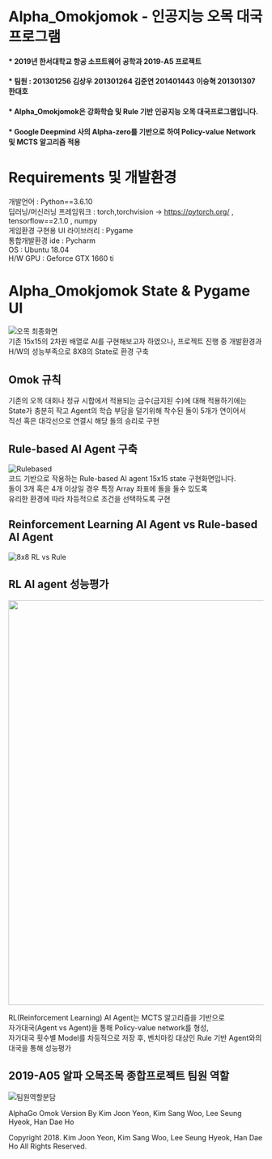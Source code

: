 # Alpha_Omokjomok - 인공지능 오목 대국프로그램
#### * 2019년 한서대학교 항공 소프트웨어 공학과 2019-A5 프로젝트 
#### * 팀원 : 201301256 김상우 201301264 김준연 201401443 이승혁 201301307 한대호   
#### * Alpha_Omokjomok은 강화학습 및 Rule 기반 인공지능 오목 대국프로그램입니다.
#### * Google Deepmind 사의 Alpha-zero를 기반으로 하여 Policy-value Network 및 MCTS 알고리즘 적용

# Requirements 및 개발환경
개발언어 : Python==3.6.10  
딥러닝/머신러닝 프레임워크 : torch,torchvision -> https://pytorch.org/ , tensorflow==2.1.0  , numpy  
게임환경 구현용 UI 라이브러리 : Pygame  
통합개발환경 ide : Pycharm  
OS : Ubuntu 18.04  
H/W GPU : Geforce GTX 1660 ti

# Alpha_Omokjomok State & Pygame UI
![오목 최종화면](https://user-images.githubusercontent.com/63779100/106120190-6bb75680-6199-11eb-8bc5-3454209b4a22.JPG)  
기존 15x15의 2차원 배열로 AI를 구현해보고자 하였으나, 프로젝트 진행 중 개발환경과 H/W의 성능부족으로 8X8의 State로 환경 구축

## Omok 규칙
기존의 오목 대회나 정규 시합에서 적용되는 금수(금지된 수)에 대해 적용하기에는  
State가 충분히 작고 Agent의 학습 부담을 덜기위해 착수된 돌이 5개가 연이어서   
직선 혹은 대각선으로 연결시 해당 돌의 승리로 구현

## Rule-based AI Agent 구축 
![Rulebased](https://user-images.githubusercontent.com/63779100/106120767-221b3b80-619a-11eb-99fd-6c7bb4211d27.gif)  
코드 기반으로 작용하는 Rule-based AI agent 15x15 state 구현화면입니다.  
돌이 3개 혹은 4개 이상일 경우 특정 Array 좌표에 돌을 둘수 있도록  
유리한 환경에 따라 차등적으로 조건을 선택하도록 구현


## Reinforcement Learning AI Agent vs Rule-based AI Agent

![8x8 RL vs Rule](https://user-images.githubusercontent.com/63779100/106122253-d7022800-619b-11eb-92bb-4bd5d98f4de2.gif)


## RL AI agent 성능평가
<img width="800" src="https://user-images.githubusercontent.com/63779100/106122489-1c265a00-619c-11eb-8b55-9f9c394604ac.JPG">  
  
RL(Reinforcement Learning) AI Agent는 MCTS 알고리즘을 기반으로  
자가대국(Agent vs Agent)을 통해 Policy-value network를 형성,  
자가대국 횟수별 Model를 차등적으로 저장 후, 벤치마킹 대상인 Rule 기반 Agent와의 대국을 통해 성능평가  

## 2019-A05 알파 오목조목 종합프로젝트 팀원 역할
![팀원역할분담](https://user-images.githubusercontent.com/63779100/106121168-9950cf80-619a-11eb-9179-00f7f88a66ac.JPG)




AlphaGo Omok Version 
By Kim Joon Yeon, Kim Sang Woo, Lee Seung Hyeok, Han Dae Ho

Copyright 2018. Kim Joon Yeon, Kim Sang Woo, Lee Seung Hyeok, Han Dae Ho All Rights Reserved.
